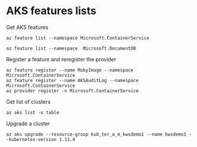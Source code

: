 # AKS features lists

Get AKS features
```
az feature list --namespace Microsoft.ContainerService 

az feature list --namespace  Microsoft.DocumentDB 
```

Register a feature and reregister the provider
```
az feature register --name MobyImage --namespace Microsoft.ContainerService
az feature register --name AKSAuditLog --namespace Microsoft.ContainerService
az provider register -n Microsoft.ContainerService
```

Get list of clusters
```
az aks list -o table
```

Upgrade a cluster
```
az aks upgrade --resource-group kub_ter_a_m_kwsdemo1 --name kwsdemo1 --kubernetes-version 1.11.4
```